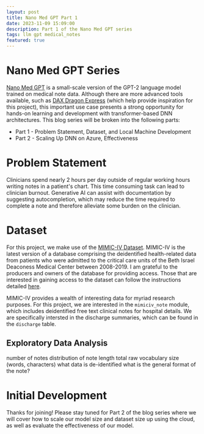 ```yaml
---
layout: post
title: Nano Med GPT Part 1
date: 2023-11-09 15:09:00
description: Part 1 of the Nano Med GPT series
tags: llm gpt medical_notes
featured: true
---
```

# Nano Med GPT Series
[Nano Med GPT](https://github.com/BenjaminBush/nano_medgpt/tree/main) is a small-scale version of the GPT-2 language model trained on medical note data. Although there are more advanced tools available, such as [DAX Dragon Express](https://www.nuance.com/healthcare/ambient-clinical-intelligence/explore-dax-for-clinicians.html) (which help provide inspiration for this project), this important use case presents a strong opportunity for hands-on learning and development with transformer-based DNN architectures. This blog series will be broken into the following parts:
* Part 1 - Problem Statement, Dataset, and Local Machine Development
* Part 2 - Scaling Up DNN on Azure, Effectiveness

# Problem Statement
Clinicians spend nearly 2 hours per day outside of regular working hours writing notes in a patient's chart. This time consuming task can lead to clinician burnout. Generative AI can assist with documentation by suggesting autocompletion, which may reduce the time required to complete a note and therefore alleviate some burden on the clinician. 

# Dataset
For this project, we make use of the [MIMIC-IV Dataset](https://physionet.org/content/mimiciv/2.2/). MIMIC-IV is the latest version of a database comprising the deidentified health-related data from patients who were admitted to the critical care units of the Beth Israel Deaconess Medical Center between 2008-2019. I am grateful to the producers and owners of the database for providing access. Those that are interested in gaining access to the dataset can follow the instructions detailed [here](https://mimic.mit.edu/docs/gettingstarted/). 

MIMIC-IV provides a wealth of interesting data for myriad research purposes. For this project, we are interested in the ```mimiciv_note``` module, which includes deidentified free text clinical notes for hospital details. We are specifically intersted in the discharge summaries, which can be found in the ```discharge``` table. 
## Exploratory Data Analysis
number of notes
distribution of note length
total raw vocabulary size (words, characters)
what data is de-identified
what is the general format of the note?

# Initial Development

Thanks for joining! Please stay tuned for Part 2 of the blog series where we will cover how to scale our model size and dataset size up using the cloud, as well as evaluate the effectiveness of our model. 